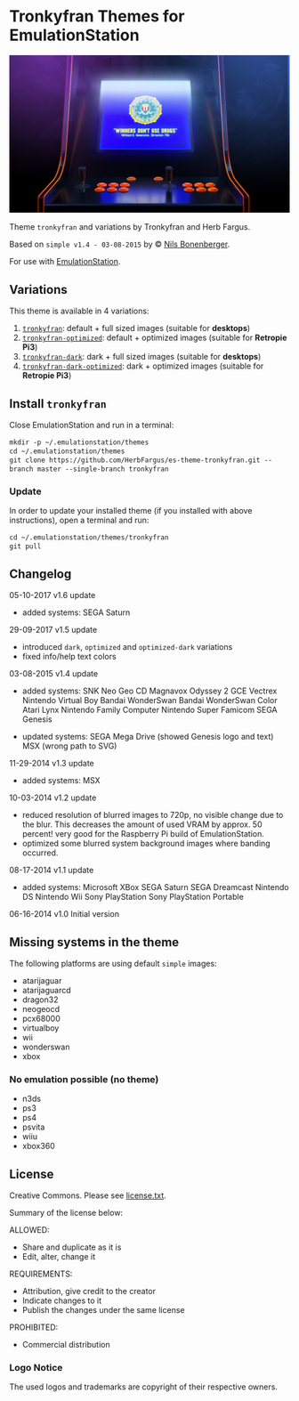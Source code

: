 # Tronkyfran Themes for EmulationStation

![Arcade banner](mame/art/mame_art_blur.jpg)

Theme `tronkyfran` and variations by Tronkyfran and Herb Fargus.

Based on `simple v1.4 - 03-08-2015` by © [Nils Bonenberger](http://blog.nilsbyte.de/).

For use with [EmulationStation](http://www.emulationstation.org/).

## Variations

This theme is available in 4 variations:

1. [`tronkyfran`][1]: default + full sized images (suitable for **desktops**)
2. [`tronkyfran-optimized`][2]: default + optimized images (suitable for **Retropie Pi3**)
3. [`tronkyfran-dark`][3]: dark + full sized images (suitable for **desktops**)
4. [`tronkyfran-dark-optimized`][4]: dark + optimized images (suitable for **Retropie Pi3**)

[1]: https://github.com/HerbFargus/es-theme-tronkyfran
[2]: https://github.com/HerbFargus/es-theme-tronkyfran/tree/optimized
[3]: https://github.com/HerbFargus/es-theme-tronkyfran/tree/dark
[4]: https://github.com/HerbFargus/es-theme-tronkyfran/tree/dark-optimized

## Install `tronkyfran`

Close EmulationStation and run in a terminal:

    mkdir -p ~/.emulationstation/themes
    cd ~/.emulationstation/themes
    git clone https://github.com/HerbFargus/es-theme-tronkyfran.git --branch master --single-branch tronkyfran   

### Update

In order to update your installed theme (if you installed with above instructions), open a terminal and run:

    cd ~/.emulationstation/themes/tronkyfran
    git pull

## Changelog

05-10-2017
v1.6 update
- added systems:
  SEGA Saturn

29-09-2017
v1.5 update
- introduced `dark`, `optimized` and `optimized-dark` variations
- fixed info/help text colors

03-08-2015
v1.4 update
- added systems:
  SNK Neo Geo CD
  Magnavox Odyssey 2
  GCE Vectrex
  Nintendo Virtual Boy
  Bandai WonderSwan
  Bandai WonderSwan Color
  Atari Lynx
  Nintendo Family Computer
  Nintendo Super Famicom
  SEGA Genesis

- updated systems:
  SEGA Mega Drive (showed Genesis logo and text)
  MSX (wrong path to SVG)

11-29-2014
v1.3 update
- added systems:
  MSX

10-03-2014
v1.2 update
- reduced resolution of blurred images to 720p, no visible change due to the blur. This decreases the amount of used VRAM by approx. 50 percent! very good for the Raspberry Pi build of EmulationStation.
- optimized some blurred system background images where banding occurred.

08-17-2014
v1.1 update
- added systems:
  Microsoft XBox
  SEGA Saturn
  SEGA Dreamcast
  Nintendo DS
  Nintendo Wii
  Sony PlayStation
  Sony PlayStation Portable

06-16-2014
v1.0 Initial version


## Missing systems in the theme

The following platforms are using default `simple` images:

- atarijaguar
- atarijaguarcd
- dragon32
- neogeocd
- pcx68000
- virtualboy
- wii
- wonderswan
- xbox

### No emulation possible (no theme)

- n3ds
- ps3
- ps4
- psvita
- wiiu
- xbox360


## License

Creative Commons. Please see [license.txt](license.txt).

Summary of the license below:

ALLOWED:
- Share and duplicate as it is
- Edit, alter, change it

REQUIREMENTS:
- Attribution, give credit to the creator
- Indicate changes to it
- Publish the changes under the same license

PROHIBITED:   
- Commercial distribution

### Logo Notice

The used logos and trademarks are copyright of their respective owners.